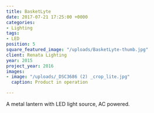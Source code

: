 ```yaml
---
title: BasketLyte
date: 2017-07-21 17:25:00 +0000
categories:
- Lighting
tags:
- LED
position: 5
square_featured_image: "/uploads/BasketLyte-thumb.jpg"
client: Renata Lighting
year: 2015
project_year: 2016
images:
- image: "/uploads/_DSC3686 (2) _crop_lite.jpg"
  caption: Product in operation

---
```


A metal lantern with LED light source, AC powered.
